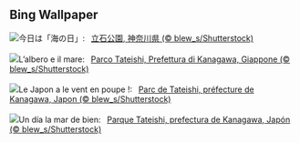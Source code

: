 ## Bing Wallpaper
![](https://www.bing.com/th?id=OHR.TateishiPark_JA-JP2045138918_UHD.jpg&w=1000)今日は「海の日」:&nbsp;&ensp;[立石公園, 神奈川県 (© blew_s/Shutterstock)](https://www.bing.com/th?id=OHR.TateishiPark_JA-JP2045138918_UHD.jpg)
<br><br/>
![](https://www.bing.com/th?id=OHR.TateishiPark_IT-IT9039159342_UHD.jpg&w=1000)L’albero e il mare:&nbsp;&ensp;[Parco Tateishi, Prefettura di Kanagawa, Giappone (© blew_s/Shutterstock)](https://www.bing.com/th?id=OHR.TateishiPark_IT-IT9039159342_UHD.jpg)
<br><br/>
![](https://www.bing.com/th?id=OHR.TateishiPark_FR-FR2256380829_UHD.jpg&w=1000)Le Japon a le vent en poupe !:&nbsp;&ensp;[Parc de Tateishi, préfecture de Kanagawa, Japon (© blew_s/Shutterstock)](https://www.bing.com/th?id=OHR.TateishiPark_FR-FR2256380829_UHD.jpg)
<br><br/>
![](https://www.bing.com/th?id=OHR.TateishiPark_ES-ES5379923028_UHD.jpg&w=1000)Un día la mar de bien:&nbsp;&ensp;[Parque Tateishi, prefectura de Kanagawa, Japón (© blew_s/Shutterstock)](https://www.bing.com/th?id=OHR.TateishiPark_ES-ES5379923028_UHD.jpg)
<br><br/>

